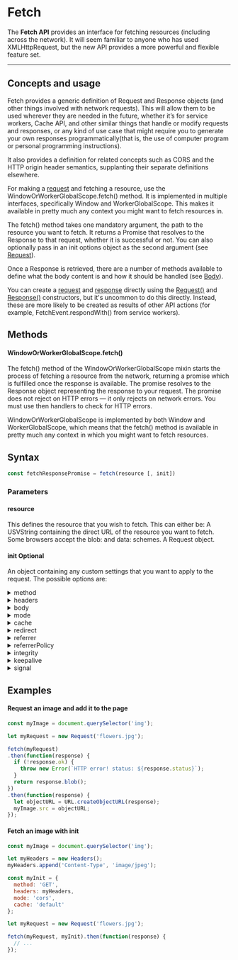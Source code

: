 # Fetch
The **Fetch API** provides an interface for fetching resources (including across the network). It will seem familiar to anyone who has used XMLHttpRequest, but the new API provides a more powerful and flexible feature set.

---

## Concepts and usage
Fetch provides a generic definition of Request and Response objects (and other things involved with network requests). This will allow them to be used wherever they are needed in the future, whether it’s for service workers, Cache API, and other similar things that handle or modify requests and responses, or any kind of use case that might require you to generate your own responses programmatically(that is, the use of computer program or personal programming instructions).

It also provides a definition for related concepts such as CORS and the HTTP origin header semantics, supplanting their separate definitions elsewhere.

For making a [request](./Request/README.md) and fetching a resource, use the WindowOrWorkerGlobalScope.fetch() method. It is implemented in multiple interfaces, specifically Window and WorkerGlobalScope. This makes it available in pretty much any context you might want to fetch resources in.

The fetch() method takes one mandatory argument, the path to the resource you want to fetch. It returns a Promise that resolves to the Response to that request, whether it is successful or not. You can also optionally pass in an init options object as the second argument (see [Request](./Request/README.md)).

Once a Response is retrieved, there are a number of methods available to define what the body content is and how it should be handled (see [Body](./Body/README.md)).

You can create a [request](./Request/README.md) and [response](./Response/README.md) directly using the [Request()](./Request/README.md) and [Response()](./Response/README.md) constructors, but it's uncommon to do this directly. Instead, these are more likely to be created as results of other API actions (for example, FetchEvent.respondWith() from service workers).

## Methods

#### WindowOrWorkerGlobalScope.fetch()

The fetch() method of the WindowOrWorkerGlobalScope mixin starts the process of fetching a resource from the network, returning a promise which is fulfilled once the response is available. The promise resolves to the Response object representing the response to your request. The promise does not reject on HTTP errors — it only rejects on network errors. You must use then handlers to check for HTTP errors.

WindowOrWorkerGlobalScope is implemented by both Window and WorkerGlobalScope, which means that the fetch() method is available in pretty much any context in which you might want to fetch resources.

## Syntax
```js
const fetchResponsePromise = fetch(resource [, init])
```
### Parameters
#### resource
This defines the resource that you wish to fetch. This can either be:
A USVString containing the direct URL of the resource you want to fetch. Some browsers accept the blob: and data: schemes.
A Request object.
#### init Optional
An object containing any custom settings that you want to apply to the request. The possible options are:

<details><summary>method</summary>

The request method, e.g., GET, POST.

</details>
<details><summary>headers</summary>
Any <a href="./Headers/README.md">headers</a> you want to add to your request, contained within a Headers object or an object literal with ByteString values. Note that some names are forbidden.
</details>
<details><summary>body</summary>
Any [body](./Body/README.md) that you want to add to your request: this can be a Blob, BufferSource, FormData, URLSearchParams, USVString, or ReadableStream object. Note that a request using the GET or HEAD method cannot have a body.
</details>
<details><summary>mode</summary>
The mode you want to use for the request, e.g., cors, no-cors, or same-origin.
credentials
The request credentials you want to use for the request: omit, same-origin, or include. To automatically send cookies for the current domain, this option must be provided. Starting with Chrome 50, this property also takes a FederatedCredential instance or a PasswordCredential instance.
</details>
<details><summary>cache</summary>
The cache mode you want to use for the request.
</details>
<details><summary>redirect</summary>
The redirect mode to use: follow (automatically follow redirects), error (abort with an error if a redirect occurs), or manual (handle redirects manually). In Chrome the default is follow (before Chrome 47 it defaulted to manual).
</details>
<details><summary>referrer</summary>
A USVString specifying the referrer of the request. This can be a same-origin URL, about:client, or an empty string.
</details>
<details><summary>referrerPolicy</summary>
Specifies the referrer policy to use for the request. May be one of no-referrer, no-referrer-when-downgrade, same-origin, origin, strict-origin, origin-when-cross-origin, strict-origin-when-cross-origin, or unsafe-url.
</details>
<details><summary>integrity</summary>
Contains the subresource integrity value of the request (e.g., sha256-BpfBw7ivV8q2jLiT13fxDYAe2tJllusRSZ273h2nFSE=).
</details>
<details><summary>keepalive</summary>
The keepalive option can be used to allow the request to outlive the page. Fetch with the keepalive flag is a replacement for the Navigator.sendBeacon() API. 
</details>
<details><summary>signal</summary>
An AbortSignal object instance; allows you to communicate with a fetch request and abort it if desired via an AbortController.
</details>

## Examples
#### Request an image and add it to the page

```js
const myImage = document.querySelector('img');

let myRequest = new Request('flowers.jpg');

fetch(myRequest)
.then(function(response) {
  if (!response.ok) {
    throw new Error(`HTTP error! status: ${response.status}`);
  }
  return response.blob();
})
.then(function(response) {
  let objectURL = URL.createObjectURL(response);
  myImage.src = objectURL;
});
```

#### Fetch an image with init

```js
const myImage = document.querySelector('img');

let myHeaders = new Headers();
myHeaders.append('Content-Type', 'image/jpeg');

const myInit = {
  method: 'GET',
  headers: myHeaders,
  mode: 'cors',
  cache: 'default'
};

let myRequest = new Request('flowers.jpg');

fetch(myRequest, myInit).then(function(response) {
  // ... 
});
```
